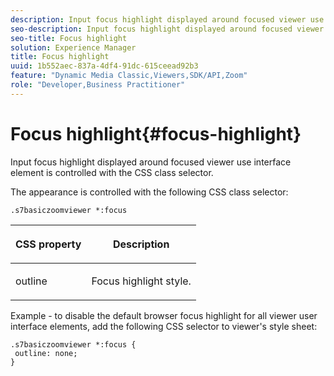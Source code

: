 ```yaml
---
description: Input focus highlight displayed around focused viewer use interface element is controlled with the CSS class selector.
seo-description: Input focus highlight displayed around focused viewer use interface element is controlled with the CSS class selector.
seo-title: Focus highlight
solution: Experience Manager
title: Focus highlight
uuid: 1b552aec-837a-4df4-91dc-615ceead92b3
feature: "Dynamic Media Classic,Viewers,SDK/API,Zoom"
role: "Developer,Business Practitioner"
---
```


# Focus highlight{#focus-highlight}

Input focus highlight displayed around focused viewer use interface element is controlled with the CSS class selector.

<!--<a id="section_061E550C1C1D4DB2BD663A898895B38C"></a>-->

The appearance is controlled with the following CSS class selector:

```
.s7basiczoomviewer *:focus
```

<table id="table_94EE3F5BBE4547C0B4943471CEE7EDE4"> 
 <thead> 
  <tr> 
   <th colname="col1" class="entry"> <p> CSS property </p> </th> 
   <th colname="col2" class="entry"> <p>Description </p> </th> 
  </tr> 
 </thead>
 <tbody> 
  <tr> 
   <td colname="col1"> <p> <span class="codeph"> outline </span> </p> </td> 
   <td colname="col2"> <p>Focus highlight style. </p> </td> 
  </tr> 
 </tbody> 
</table>

Example - to disable the default browser focus highlight for all viewer user interface elements, add the following CSS selector to viewer's style sheet:

```
.s7basiczoomviewer *:focus { 
 outline: none; 
}
```

